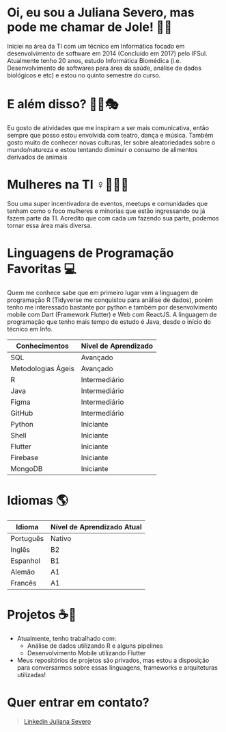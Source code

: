 # Oi, eu sou a Juliana Severo, mas pode me chamar de Jole! 🦊🌿

Iniciei na área da TI com um técnico em Informática focado em desenvolvimento de software em 2014 (Concluído em 2017) pelo IFSul. Atualmente tenho 20 anos, estudo Informática Biomédica (i.e. Desenvolvimento de softwares para área da saúde, análise de dados biológicos e etc) e estou no quinto semestre do curso. 

# E além disso? 🦔🥦🎭
Eu gosto de atividades que me inspiram a ser mais comunicativa, então sempre que posso estou envolvida com teatro, dança e música. Também gosto muito de conhecer novas culturas, ler sobre aleatoriedades sobre o mundo/natureza e estou tentando diminuir o consumo de alimentos derivados de animais

# Mulheres na TI ♀️👩🏻‍💻

Sou uma super incentivadora de eventos, meetups e comunidades que tenham como o foco mulheres e minorias que estão ingressando ou já fazem parte da TI. Acredito que com cada um fazendo sua parte, podemos tornar essa área mais diversa. 

# Linguagens de Programação Favoritas 💻

Quem me conhece sabe que em primeiro lugar vem a linguagem de programação R (Tidyverse me conquistou para análise de dados), porém tenho me interessado bastante por python e também por desenvolvimento mobile com Dart (Framework Flutter) e Web com ReactJS. A linguagem de programação que tenho mais tempo de estudo é Java, desde o início do técnico em Info.

| Conhecimentos      | Nível de Aprendizado |
|--------------------|----------------------|
| SQL                | Avançado             |
| Metodologias Ágeis | Avançado             |
| R                  | Intermediário        |
| Java               | Intermediário        |
| Figma              | Intermediário        |
| GitHub             | Intermediário        |
| Python             | Iniciante            |
| Shell              | Iniciante            |
| Flutter            | Iniciante            |
| Firebase           | Iniciante            |
| MongoDB            | Iniciante            |

# Idiomas 🌎

| Idioma             | Nível de Aprendizado Atual|
|--------------------|---------------------------|
| Português          | Nativo                    |
| Inglês             | B2                        |
| Espanhol           | B1                        |
| Alemão             | A1                        |
| Francês            | A1                        |


# Projetos ☕🚀

- Atualmente, tenho trabalhado com:
    - Análise de dados utilizando R e alguns pipelines 
    - Desenvolvimento Mobile utilizando Flutter
- Meus repositórios de projetos são privados, mas estou a disposição para conversarmos sobre essas linguagens, frameworks e arquiteturas utilizadas!

# Quer entrar em contato?
> [Linkedin Juliana Severo](https://linkedin.com/in/juliana-mello-severo)

